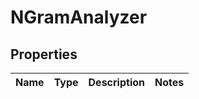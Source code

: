 
# NGramAnalyzer

## Properties
Name | Type | Description | Notes
------------ | ------------- | ------------- | -------------



